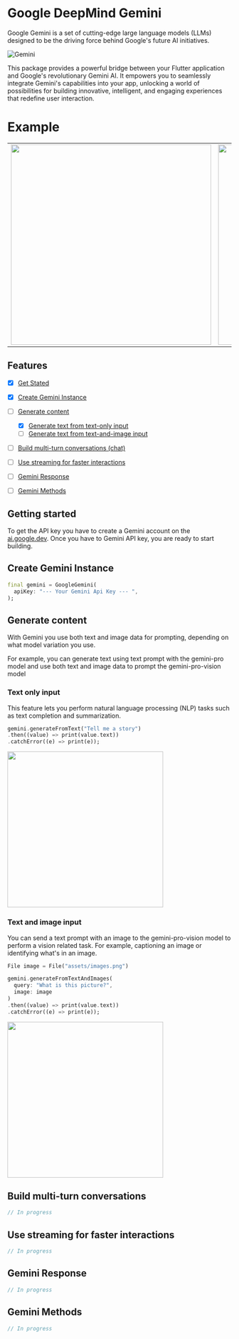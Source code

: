 
# Google DeepMind Gemini

Google Gemini is a set of cutting-edge large language models (LLMs) designed to be the driving force behind Google's future AI initiatives.

<img  alt="Gemini " src="https://raw.githubusercontent.com/ged-flod/google_gemini/main/assets/gemini.jpeg"/>

This package provides a powerful bridge between your Flutter application and Google's revolutionary Gemini AI. It empowers you to seamlessly integrate Gemini's capabilities into your app, unlocking a world of possibilities for building innovative, intelligent, and engaging experiences that redefine user interaction.

# Example 

<table>
  <td>
    <img width="450" src="https://miro.medium.com/v2/resize:fit:640/format:webp/1*tcrU-YN9FAwesIYyZZUSVw.gif" />
  </td>
  <td>
    <img width="450" src="https://miro.medium.com/v2/resize:fit:640/format:webp/1*GHFRVTpXRLgHwtjiBRNR6Q.gif" />

  </td>
</table>


## Features

- [x] [Get Stated](#getting-started)
- [x] [Create Gemini Instance](#create-openai-instance)
- [ ] [Generate content](#generate-content)
  - [x] [Generate text from text-only input](#text-only-input)
  - [ ] [Generate text from text-and-image input](#text-and-image-input)
- [ ] [Build multi-turn conversations (chat)](#build-multi-turn-conversations)
- [ ] [Use streaming for faster interactions](#use-streaming-for-faster-interactions)

- [ ] [Gemini Response](#gemini-response)
- [ ] [Gemini Methods](#gemini-methods)



## Getting started

To get the API key you have to create a Gemini account on the [ai.google.dev](https://ai.google.dev/). Once you have to Gemini API key, you are ready to start building.

## Create Gemini Instance

```dart
final gemini = GoogleGemini(
  apiKey: "--- Your Gemini Api Key --- ",
);
```

## Generate content

With Gemini you use both text and image data for prompting, depending on what model variation you use. 

For example, you can generate text using text prompt with the gemini-pro model and use both text and image data to prompt the gemini-pro-vision model

### Text only input

This feature lets you perform natural language processing (NLP) tasks such as text completion and summarization.

```dart
gemini.generateFromText("Tell me a story")
.then((value) => print(value.text))
.catchError((e) => print(e));
```

<img height="350" src="https://miro.medium.com/v2/resize:fit:640/format:webp/1*tcrU-YN9FAwesIYyZZUSVw.gif" />

### Text and image input

You can send a text prompt with an image to the gemini-pro-vision model to perform a vision related task. For example, captioning an image or identifying what's in an image.

```dart
File image = File("assets/images.png")

gemini.generateFromTextAndImages(
  query: "What is this picture?",
  image: image
)
.then((value) => print(value.text))
.catchError((e) => print(e));
```

<img height="350" src="https://miro.medium.com/v2/resize:fit:640/format:webp/1*GHFRVTpXRLgHwtjiBRNR6Q.gif" />


## Build multi-turn conversations

```dart
// In progress
```

## Use streaming for faster interactions

```dart
// In progress
```

## Gemini Response

```dart
// In progress
```

## Gemini Methods

```dart
// In progress
```




